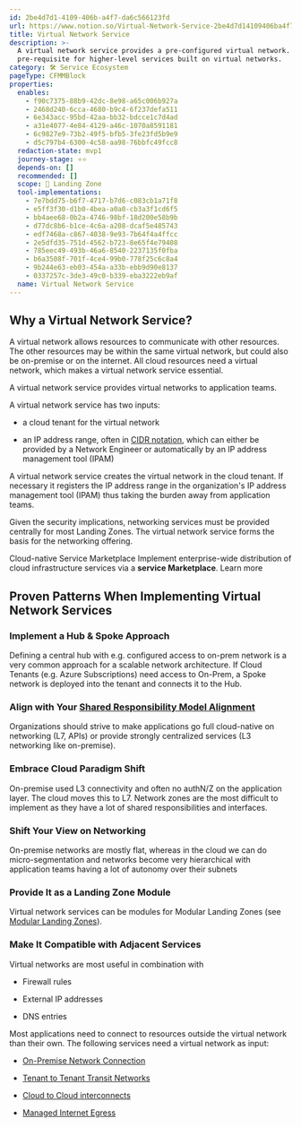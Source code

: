 ```yaml
---
id: 2be4d7d1-4109-406b-a4f7-da6c566123fd
url: https://www.notion.so/Virtual-Network-Service-2be4d7d14109406ba4f7da6c566123fd
title: Virtual Network Service
description: >-
  A virtual network service provides a pre-configured virtual network. It is a
  pre-requisite for higher-level services built on virtual networks.
category: 🛠 Service Ecosystem
pageType: CFMMBlock
properties:
  enables:
    - f90c7375-88b9-42dc-8e98-a65c006b927a
    - 2468d240-6cca-4680-b9c4-6f237defa511
    - 6e343acc-95bd-42aa-bb32-bdcce1c7d4ad
    - a31e4077-4e84-4129-a46c-1070a8591181
    - 6c9827e9-73b2-49f5-bfb5-3fe23fd5b9e9
    - d5c797b4-6300-4c58-aa98-76bbfc49fcc8
  redaction-state: mvp1
  journey-stage: ⭐️⭐️
  depends-on: []
  recommended: []
  scope: 🛬 Landing Zone
  tool-implementations:
    - 7e7bdd75-b6f7-4717-b7d6-c083cb1a71f8
    - e5ff3f30-d1b0-4bea-a0a0-cb3a3f1cd6f5
    - bb4aee68-0b2a-4746-98bf-18d200e58b9b
    - d77dc8b6-b1ce-4c6a-a208-dcaf5e485743
    - edf7468a-c867-4038-9e93-7b64f4a4ffcc
    - 2e5dfd35-751d-4562-b723-8e65f4e79408
    - 785eec49-493b-46a6-8540-2237135f0fba
    - b6a3508f-701f-4ce4-99b0-778f25c6c8a4
    - 9b244e63-eb03-454a-a33b-ebb9d90e8137
    - 0337257c-3de3-49c0-b339-eba3222eb9af
  name: Virtual Network Service
---
```


## Why a Virtual Network Service?

A virtual network allows resources to communicate with other resources. The other resources may be within the same virtual network, but could also be on-premise or on the internet. All cloud resources need a virtual network, which makes a virtual network service essential.

A virtual network service provides virtual networks to application teams. 

A virtual network service has two inputs:

- a cloud tenant for the virtual network

- an IP address range, often in [CIDR notation](https://en.wikipedia.org/wiki/Classless_Inter-Domain_Routing#CIDR_notation), which can either be provided by a Network Engineer or automatically by an IP address management tool (IPAM)

A virtual network service creates the virtual network in the cloud tenant. If necessary it registers the IP address range in the organization's IP address management tool (IPAM) thus taking the burden away from application teams.

Given the security implications, networking services must be provided centrally for most Landing Zones. The virtual network service forms the basis for the networking offering. 

<!--notion-markdown-cms:raw-->
<CallToAction>
  <CtaHeader>Cloud-native Service Marketplace</CtaHeader>
  <CtaText>Implement enterprise-wide distribution of cloud infrastructure services via a <b>service Marketplace</b>.</CtaText>
  <CtaButton class="btn-primary" url="https://www.meshcloud.io/2020/10/15/cloud-infrastructure-services-enterprise-wide-distribution-via-a-marketplace/">Learn more</CtaButton>
</CallToAction>

## Proven Patterns When Implementing Virtual Network Services

### Implement a Hub & Spoke Approach

Defining a central hub with e.g. configured access to on-prem network is a very common approach for a scalable network architecture. If Cloud Tenants (e.g. Azure Subscriptions) need access to On-Prem, a Spoke network is deployed into the tenant and connects it to the Hub.

### Align with Your [Shared Responsibility Model Alignment](../security-and-compliance/shared-responsibility-model-alignment.md) 

Organizations should strive to make applications go full cloud-native on networking (L7, APIs) or provide strongly centralized services (L3 networking like on-premise).

### Embrace Cloud Paradigm Shift

On-premise used L3 connectivity and often no authN/Z on the application layer. The cloud moves this to L7. Network zones are the most difficult to implement as they have a lot of shared responsibilities and interfaces.

### Shift Your View on Networking

On-premise networks are mostly flat, whereas in the cloud we can do micro-segmentation and networks become very hierarchical with application teams having a lot of autonomy over their subnets

### Provide It as a Landing Zone Module

Virtual network services can be modules for Modular Landing Zones (see [Modular Landing Zones](../tenant-management/modular-landing-zones.md)).

### Make It Compatible with Adjacent Services

Virtual networks are most useful in combination with

- Firewall rules

- External IP addresses

- DNS entries

Most applications need to connect to resources outside the virtual network than their own. The following services need a virtual network as input: 

- [On-Premise Network Connection](./on-premise-network-connection.md) 

- [Tenant to Tenant Transit Networks](./tenant-to-tenant-transit-networks.md) 

- [Cloud to Cloud interconnects](./cloud-to-cloud-interconnects.md) 

- [Managed Internet Egress](./managed-internet-egress.md) 

